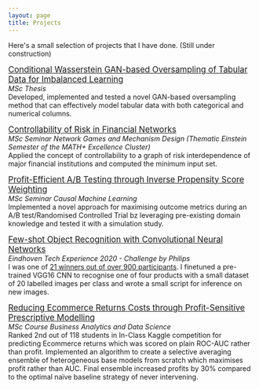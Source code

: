 ```yaml
---
layout: page
title: Projects
---
```



Here's a small selection of projects that I have done. (Still under construction)

[<span style="font-size:larger;">Conditional Wasserstein GAN-based Oversampling of Tabular Data for Imbalanced Learning</span>](https://github.com/justinengelmann/GANbasedOversampling)  
*MSc Thesis*  
Developed, implemented and tested a novel GAN-based oversampling method that can effectively model tabular data with both categorical and numerical columns. 

[<span style="font-size:larger;">Controllability of Risk in Financial Networks</span>](https://github.com/justinengelmann/Network-Games-and-Mechanism-Design-SS19)  
*MSc Seminar Network Games and Mechanism Design (Thematic Einstein Semester of the MATH+ Excellence Cluster)*  
Applied the concept of controllability to a graph of risk interdependence of major financial institutions and computed the minimum input set.

[<span style="font-size:larger;">Profit-Efficient A/B Testing through Inverse Propensity Score Weighting</span>](https://github.com/justinengelmann/Network-Games-and-Mechanism-Design-SS19)  
*MSc Seminar Causal Machine Learning*  
Implemented a novel approach for maximising outcome metrics during an A/B test/Randomised Controlled Trial bz leveraging pre-existing domain knowledge and tested it with a simulation study.

[<span style="font-size:larger;">Few-shot Object Recognition with Convolutional Neural Networks</span>](https://github.com/justinengelmann/TX2020-Philips-Challenge-Inference)  
*Eindhoven Tech Experience 2020 - Challenge by Philips*  
I was one of [21 winners out of over 900 participants](https://brainporteindhoven.com/int/brainport-for-you/work/tech-xperience-winners-2020/). I finetuned a pre-trained VGG16 CNN to recognise one of four products with a small dataset of 20 labelled images per class and wrote a small script for inference on new images.

[<span style="font-size:larger;">Reducing Ecommerce Returns Costs through Profit-Sensitive Prescriptive Modelling</span>](https://github.com/justinengelmann/Business-Analytics-and-Data-Science-WS1819)  
*MSc Course Business Analytics and Data Science*  
Ranked 2nd out of 118 students in In-Class Kaggle competition for predicting Ecommerce returns which was scored on plain ROC-AUC rather than profit. Implemented an algorithm to create a selective averaging ensemble of heterogeneous base models from scratch which maximises profit rather than AUC. Final ensemble increased profits by 30% compared to the optimal naïve baseline strategy of never intervening. 
